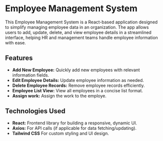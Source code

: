 <h1>Employee Management System</h1>

<p>
  This Employee Management System is a React-based application designed to simplify managing employee data in an organization. 
  The app allows users to add, update, delete, and view employee details in a streamlined interface, helping HR and management 
  teams handle employee information with ease.
</p>

<h2>Features</h2>
<ul>
  <li><strong>Add New Employee:</strong> Quickly add new employees with relevant information fields.</li>
  <li><strong>Edit Employee Details:</strong> Update employee information as needed.</li>
  <li><strong>Delete Employee Records:</strong> Remove employee records efficiently.</li>
  <li><strong>Employee List View:</strong> View all employees in a concise list format.</li>
  <li><strong>Assign work:</strong> Assign the work to the employe.</li>
</ul>

<h2>Technologies Used</h2>
<ul>
  <li><strong>React:</strong> Frontend library for building a responsive, dynamic UI.</li>
  <li><strong>Axios:</strong> For API calls (if applicable for data fetching/updating).</li>
  <li><strong>Tailwind CSS</strong> For custom styling and UI design.</li>
</ul>